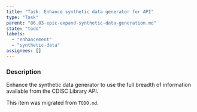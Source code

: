 ```yaml
---
title: "Task: Enhance synthetic data generator for API"
type: "Task"
parent: "06.03-epic-expand-synthetic-data-generation.md"
state: "todo"
labels:
  - "enhancement"
  - "synthetic-data"
assignees: []
---
```


### Description

Enhance the synthetic data generator to use the full breadth of information available from the CDISC Library API.

This item was migrated from `TODO.md`.
